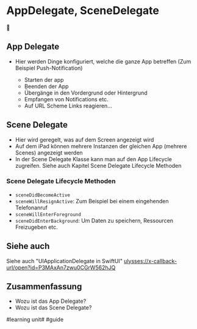 # AppDelegate, SceneDelegate
🔄


## App Delegate
- Hier werden Dinge konfiguriert, welche die ganze App betreffen (Zum Beispiel Push-Notification)

	- Starten der app
	- Beenden der App
	- Übergänge in den Vordergrund oder Hintergrund
	- Empfangen von Notifications etc.
	- Auf URL Scheme Links reagieren...

## Scene Delegate
- Hier wird geregelt, was auf dem Screen angezeigt wird
- Auf dem iPad können mehrere Instanzen der gleichen App (mehrere Scenes) angezeigt werden
- In der Scene Delegate Klasse kann man auf den App Lifecycle zugreifen. Siehe auch Kapitel Scene Delegate Lifecycle Methoden

### Scene Delegate Lifecycle Methoden

- `sceneDidBecomeActive`
- `sceneWillResignActive`: Zum Beispiel bei einem eingehenden Telefonanruf
- `sceneWillEnterForeground`
- `sceneDidEnterBackground`: Um Daten zu speichern, Ressourcen Freizugeben etc.


## Siehe auch

Siehe auch "UIApplicationDelegate in SwiftUI" [ulysses://x-callback-url/open?id=P3MAxAn7zwu0CGrW562hJQ][1]

## Zusammenfassung
- Wozu ist das App Delegate?
- Wozu ist das Scene Delegate?


[1]:	ulysses://x-callback-url/open?id=P3MAxAn7zwu0CGrW562hJQ

#learning unit# #guide